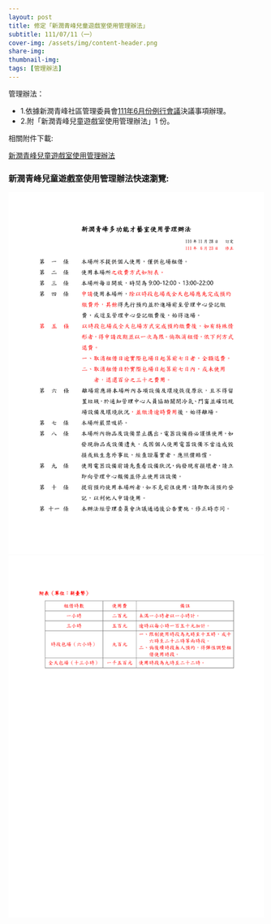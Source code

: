 ```yaml
---
layout: post
title: 修定「新潤青峰兒童遊戲室使用管理辦法」
subtitle: 111/07/11（一）
cover-img: /assets/img/content-header.png
share-img: 
thumbnail-img:
tags: [管理辦法]
---
```


管理辦法：
- 1.依據新潤青峰社區管理委員會[111年6月份例行會議](https://bq01.github.io/2022-06-23-meeting/)決議事項辦理。
- 2.附「新潤青峰兒童遊戲室使用管理辦法」1 份。

相關附件下載:

[新潤青峰兒童遊戲室使用管理辦法](../assets/post/20220710/新潤青峰兒童遊戲室使用管理辦法（111年6月份例行會議通過）.pdf)

### 新潤青峰兒童遊戲室使用管理辦法快速瀏覽:

![](../assets/post/20220710/function-room-01.png)
![](../assets/post/20220710/function-room-02.png)
